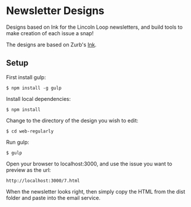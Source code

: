 Newsletter Designs
==================

Designs based on Ink for the Lincoln Loop newsletters, and build tools to make
creation of each issue a snap!

The designs are based on Zurb's [Ink](http://zurb.com/ink/).

Setup
-----

First install gulp:

    $ npm install -g gulp

Install local dependencies:

    $ npm install

Change to the directory of the design you wish to edit:

    $ cd web-regularly

Run gulp:

    $ gulp

Open your browser to localhost:3000, and use the issue you want to preview as
the url:

    http://localhost:3000/7.html

When the newsletter looks right, then simply copy the HTML from the dist folder
and paste into the email service.
